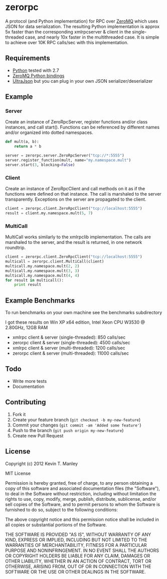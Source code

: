 # zerorpc

A protocol (and Python implementation) for RPC over [ZeroMQ] which uses JSON for
data serialization. The resulting Python implementation is approx 5x faster than the 
corresponding xmlrpcserver & client in the single-threaded case, and nearly 10x faster in the
multithreaded case. It is simple to achieve over 10K RPC calls/sec with this implementation.   

[ZeroMQ]: http://www.zeromq.org/

## Requirements

- [Python] tested with 2.7
- [ZeroMQ Python bindings]
- [UltraJson] but you can plug in your own JSON serializer/deserializer

[Python]: http://www.python.org 
[ZeroMQ Python bindings]: http://www.zeromq.org/bindings:python
[UltraJson]: https://github.com/esnme/ultrajson

## Example

### Server

Create an instance of ZeroRpcServer, register functions and/or class instances, and call start().
Functions can be referenced by different names and/or organized into dotted namespaces.

```python
def mult(a, b):
    return a * b

server = zerorpc.server.ZeroRpcServer("tcp://*:5555")
server.register_function(mult, name="my.namespace.mult")
server.start(3, blocking=False)
```
    
### Client

Create an instance of ZeroRpcClient and call methods on it as if the functions were defined on that
instance. The call is marshaled to the server transparently. Exceptions on the server are propagated
to the client.  
    
```python
client = zerorpc.client.ZeroRpcClient("tcp://localhost:5555")
result = client.my.namespace.mult(5, 7)
```

### MultiCall

MultiCall works similarly to the xmlrpclib implementation. The calls are marshaled to the server, and the
result is returned, in one network roundtrip.

```python
client = zerorpc.client.ZeroRpcClient("tcp://localhost:5555")
multicall = zerorpc.client.MultiCall(client)
multicall.my.namespace.mult(2, 2)
multicall.my.namespace.mult(3, 3)
multicall.my.namespace.mult(4, 4)
for result in multicall():
    print result
```
        
## Example Benchmarks        

To run benchmarks on your own machine see the benchmarks subdirectory

I got these results on Win XP x64 edition, Intel Xeon CPU W3530 @ 2.80GHz, 12GB RAM

- xmlrpc  client & server (single-threaded):  850 calls/sec
- zerorpc client & server (single-threaded): 4500 calls/sec
- xmlrpc  client & server (multi-threaded):  1200 calls/sec
- zerorpc client & server (multi-threaded): 11000 calls/sec

## Todo

- Write more tests
- Documentation

## Contributing

1. Fork it
2. Create your feature branch (`git checkout -b my-new-feature`)
3. Commit your changes (`git commit -am 'Added some feature'`)
4. Push to the branch (`git push origin my-new-feature`)
5. Create new Pull Request

## License

Copyright (c) 2012 Kevin T. Manley

MIT License

Permission is hereby granted, free of charge, to any person obtaining
a copy of this software and associated documentation files (the
"Software"), to deal in the Software without restriction, including
without limitation the rights to use, copy, modify, merge, publish,
distribute, sublicense, and/or sell copies of the Software, and to
permit persons to whom the Software is furnished to do so, subject to
the following conditions:

The above copyright notice and this permission notice shall be
included in all copies or substantial portions of the Software.

THE SOFTWARE IS PROVIDED "AS IS", WITHOUT WARRANTY OF ANY KIND,
EXPRESS OR IMPLIED, INCLUDING BUT NOT LIMITED TO THE WARRANTIES OF
MERCHANTABILITY, FITNESS FOR A PARTICULAR PURPOSE AND
NONINFRINGEMENT. IN NO EVENT SHALL THE AUTHORS OR COPYRIGHT HOLDERS BE
LIABLE FOR ANY CLAIM, DAMAGES OR OTHER LIABILITY, WHETHER IN AN ACTION
OF CONTRACT, TORT OR OTHERWISE, ARISING FROM, OUT OF OR IN CONNECTION
WITH THE SOFTWARE OR THE USE OR OTHER DEALINGS IN THE SOFTWARE.
